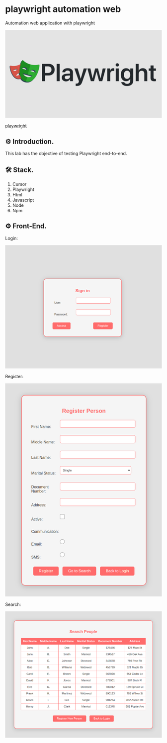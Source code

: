 # playwright automation web

Automation web application with playwright

![img.png](image/logo.png)

[playwright](https://playwright.dev/)

## ⚙️ Introduction.

This lab has the objective of testing Playwright end-to-end.

## 🛠 Stack.

<ol>
  <li>Cursor</li>
  <li>Playwright</li>
  <li>Html</li>
  <li>Javascript</li>
  <li>Node</li>
  <li>Npm</li>
</ol>

## ⚙️ Front-End.

Login:

![login.png](image/login.png)

Register:

![register.png](image/register.png)

Search:

![search.png](image/search.png)



